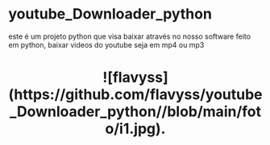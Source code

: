 # youtube_Downloader_python
este é um projeto python que visa baixar através no nosso software feito em python, baixar videos do youtube seja em mp4 ou mp3
<h1 align="center">
    ![flavyss](https://github.com/flavyss/youtube_Downloader_python//blob/main/foto/i1.jpg).
</h1>
